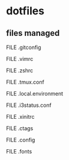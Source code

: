 # dotfiles

## files managed

FILE .gitconfig

FILE .vimrc

FILE .zshrc

FILE .tmux.conf

FILE .local.environment

FILE .i3status.conf

FILE .xinitrc

FILE .ctags

FILE .config

FILE .fonts
